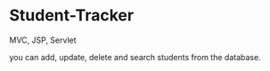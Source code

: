 # Student-Tracker
MVC, JSP, Servlet

you can add, update, delete and search students from the database.

